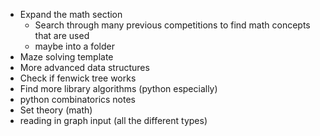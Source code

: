 - Expand the math section
	- Search through many previous competitions to find math concepts that are used
	- maybe into a folder
- Maze solving template
- More advanced data structures
- Check if fenwick tree works
- Find more library algorithms (python especially)
- python combinatorics notes
- Set theory (math)
- reading in graph input (all the different types)